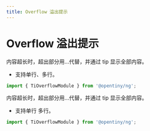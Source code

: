 ```yaml
---
title: Overflow 溢出提示
---
```

# Overflow 溢出提示

<div class="used-tiny">

内容超长时，超出部分用...代替，并通过 tip 显示全部内容。&nbsp;&nbsp;

+ 支持单行、多行。

```typescript
import { TiOverflowModule } from '@opentiny/ng';
```

</div>

<div class="used-config">

内容超长时，超出部分用...代替，并通过 tip 显示全部内容。&nbsp;&nbsp;

+ 支持单行 多行。

```typescript
import { TiOverflowModule } from '@opentiny/ng';
```
</div>
